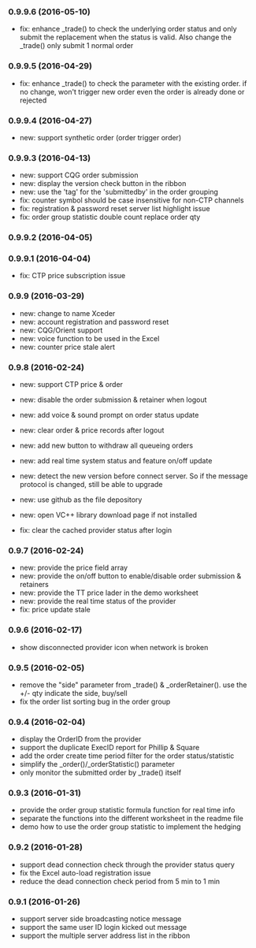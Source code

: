 ### 0.9.9.6 (2016-05-10)
* fix: enhance _trade() to check the underlying order status and only submit the replacement when the status is valid. Also change the _trade() only submit 1 normal order

### 0.9.9.5 (2016-04-29)
* fix: enhance _trade() to check the parameter with the existing order. if no change, won't trigger new order even the order is already done or rejected 

### 0.9.9.4 (2016-04-27)
* new: support synthetic order (order trigger order) 

### 0.9.9.3 (2016-04-13)
* new: support CQG order submission
* new: display the version check button in the ribbon
* new: use the 'tag' for the 'submittedby' in the order grouping
* fix: counter symbol should be case insensitive for non-CTP channels
* fix: registration & password reset server list highlight issue
* fix: order group statistic double count replace order qty 

### 0.9.9.2 (2016-04-05)
### 0.9.9.1 (2016-04-04)
* fix: CTP price subscription issue 

### 0.9.9 (2016-03-29)
* new: change to name Xceder
* new: account registration and password reset
* new: CQG/Orient support
* new: voice function to be used in the Excel
* new: counter price stale alert


### 0.9.8 (2016-02-24)

* new: support CTP price & order
* new: disable the order submission & retainer when logout
* new: add voice & sound prompt on order status update
* new: clear order & price records after logout
* new: add new button to withdraw all queueing orders
* new: add real time system status and feature on/off update
* new: detect the new version before connect server. So if the message protocol is changed, still be able to upgrade
* new: use github as the file depository
* new: open VC++ library download page if not installed 

* fix: clear the cached provider status after login 

### 0.9.7 (2016-02-24)

* new: provide the price field array
* new: provide the on/off button to enable/disable order submission & retainers
* new: provide the TT price lader in the demo worksheet
* new: provide the real time status of the provider
* fix: price update stale

### 0.9.6 (2016-02-17)

* show disconnected provider icon when network is broken

### 0.9.5 (2016-02-05)

* remove the "side" parameter from _trade() & _orderRetainer(). use the +/- qty indicate the side, buy/sell
* fix the order list sorting bug in the order group

### 0.9.4 (2016-02-04)

* display the OrderID from the provider 
* support the duplicate ExecID report for Phillip & Square 
* add the order create time period filter for the order status/statistic
* simplify the _order()/_orderStatistic() parameter
* only monitor the submitted order by _trade() itself

### 0.9.3 (2016-01-31)

* provide the order group statistic formula function for real time info
* separate the functions into the different worksheet in the readme file
* demo how to use the order group statistic to implement the hedging

### 0.9.2 (2016-01-28)

* support dead connection check through the provider status query
* fix the Excel auto-load registration issue
* reduce the dead connection check period from 5 min to 1 min


### 0.9.1 (2016-01-26)

* support server side broadcasting notice message
* support the same user ID login kicked out message
* support the multiple server address list in the ribbon
